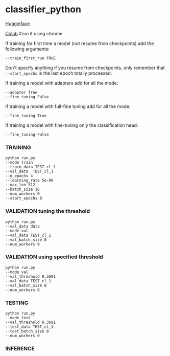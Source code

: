 # classifier_python


[Hugginface](https://huggingface.co/Chrode/bert_prot_temp_classifier) 


[Colab](https://colab.research.google.com/drive/19OPKXZJTO2ofd6_agS1nAj9-OSYZVz87?usp=sharing) #run it using chrome


If training for first time a model (not resume from checkpoints) add the following arguments:
```
--train_first_run TRUE  
```
Don't specify anything if you resume from checkpoints, only remember that `--start_epochs` is the last epoch totally processed.

If training a model with adapters add for all the mode:

```
--adapter True
--fine_tuning False
```

If training a model with full-fine tuning add for all the mode:
```
--fine_tuning True
```


If training a model with fine-tuning only the classification head:
```
--fine_tuning False
```


###  TRAINING

```
python run.py 
--mode train 
--train_data TEST_cl_1 
--val_data  TEST_cl_1  
--n_epochs 4
--learning_rate 5e-06 
--max_len 512 
--batch_size 16  
--num_workers 0 
--start_epochs 0 
```

### VALIDATION tuning the threshold 

```
python run.py
--val_data data
--mode val 
--val_data TEST_cl_1 
--val_batch_size 8
--num_workers 0
```

### VALIDATION using specified threshold

```
python run.py
--mode val 
--val_threshold 0.3691
--val_data TEST_cl_1 
--val_batch_size 8 
--num_workers 0

```



### TESTING

```
python run.py
--mode test 
--val_threshold 0.3691 
--test_data TEST_cl_1 
--test_batch_size 8 
--num_workers 0

```

### INFERENCE  


